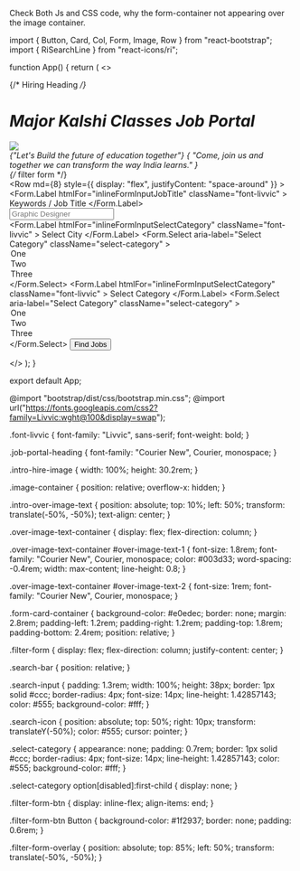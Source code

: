 Check Both Js and CSS code, why the form-container not appearing over the image container.

import { Button, Card, Col, Form, Image, Row } from "react-bootstrap";
import { RiSearchLine } from "react-icons/ri";

function App() {
  return (
    <>
      <div>
        {/* Hiring Heading */}
        <div>
          <h1 className="job-portal-heading text-center mt-3">
            Major Kalshi Classes Job Portal
          </h1>
        </div>
        <div className="image-container">
          <Image src="./hiring.webp" className="intro-hire-image" fluid />
          <div className="intro-over-image-text mt-2">
            <div className="over-image-text-container">
              <span id="over-image-text-1">
                {"Let's Build the future of education together"}
              </span>
              <span id="over-image-text-2">
                {
                  "Come, join us and together we can transform the way India learns."
                }
              </span>
            </div>
          </div>
          {/* filter form */}
          <div className="filter-form-overlay">
            <Card className="form-card-container">
              <Form className="filter-form">
                <Row
                  md={8}
                  style={{ display: "flex", justifyContent: "space-around" }}
                >
                  <Col sm={3} className="my-1">
                    <Form.Label
                      htmlFor="inlineFormInputJobTitle"
                      className="font-livvic"
                    >
                      Keywords / Job Title
                    </Form.Label>
                    <div className="search-bar">
                      <input
                        id="inlineFormInputName"
                        placeholder="Graphic Designer"
                        className="search-input"
                      />
                      <RiSearchLine className="search-icon" />
                    </div>
                  </Col>
                  <Col sm={3} className="my-1">
                    <Form.Label
                      htmlFor="inlineFormInputSelectCategory"
                      className="font-livvic"
                    >
                      Select City
                    </Form.Label>
                    <Form.Select
                      aria-label="Select Category"
                      className="select-category"
                    >
                      <option disabled selected hidden>
                        Select City
                      </option>
                      <option value="1">One</option>
                      <option value="2">Two</option>
                      <option value="3">Three</option>
                    </Form.Select>
                  </Col>
                  <Col sm={3} className="my-1">
                    <Form.Label
                      htmlFor="inlineFormInputSelectCategory"
                      className="font-livvic"
                    >
                      Select Category
                    </Form.Label>
                    <Form.Select
                      aria-label="Select Category"
                      className="select-category"
                    >
                      <option disabled selected hidden>
                        Select Category
                      </option>
                      <option value="1">One</option>
                      <option value="2">Two</option>
                      <option value="3">Three</option>
                    </Form.Select>
                  </Col>
                  <Col xs="auto" className="my-1 filter-form-btn">
                    <Button type="submit">Find Jobs</Button>
                  </Col>
                </Row>
              </Form>
            </Card>
          </div>
        </div>
      </div>
    </>
  );
}

export default App;


@import "bootstrap/dist/css/bootstrap.min.css";
@import url("https://fonts.googleapis.com/css2?family=Livvic:wght@100&display=swap");

.font-livvic {
  font-family: "Livvic", sans-serif;
  font-weight: bold;
}

.job-portal-heading {
  font-family: "Courier New", Courier, monospace;
}

.intro-hire-image {
  width: 100%;
  height: 30.2rem;
}

.image-container {
  position: relative;
  overflow-x: hidden;
}

.intro-over-image-text {
  position: absolute;
  top: 10%;
  left: 50%;
  transform: translate(-50%, -50%);
  text-align: center;
}

.over-image-text-container {
  display: flex;
  flex-direction: column;
}

.over-image-text-container #over-image-text-1 {
  font-size: 1.8rem;
  font-family: "Courier New", Courier, monospace;
  color: #003d33;
  word-spacing: -0.4rem;
  width: max-content;
  line-height: 0.8;
}

.over-image-text-container #over-image-text-2 {
  font-size: 1rem;
  font-family: "Courier New", Courier, monospace;
}

.form-card-container {
  background-color: #e0edec;
  border: none;
  margin: 2.8rem;
  padding-left: 1.2rem;
  padding-right: 1.2rem;
  padding-top: 1.8rem;
  padding-bottom: 2.4rem;
  position: relative;
}

.filter-form {
  display: flex;
  flex-direction: column;
  justify-content: center;
}

.search-bar {
  position: relative;
}

.search-input {
  padding: 1.3rem;
  width: 100%;
  height: 38px;
  border: 1px solid #ccc;
  border-radius: 4px;
  font-size: 14px;
  line-height: 1.42857143;
  color: #555;
  background-color: #fff;
}

.search-icon {
  position: absolute;
  top: 50%;
  right: 10px;
  transform: translateY(-50%);
  color: #555;
  cursor: pointer;
}

.select-category {
  appearance: none;
  padding: 0.7rem;
  border: 1px solid #ccc;
  border-radius: 4px;
  font-size: 14px;
  line-height: 1.42857143;
  color: #555;
  background-color: #fff;
}

.select-category option[disabled]:first-child {
  display: none;
}

.filter-form-btn {
  display: inline-flex;
  align-items: end;
}

.filter-form-btn Button {
  background-color: #1f2937;
  border: none;
  padding: 0.6rem;
}

.filter-form-overlay {
  position: absolute;
  top: 85%;
  left: 50%;
  transform: translate(-50%, -50%);
}
